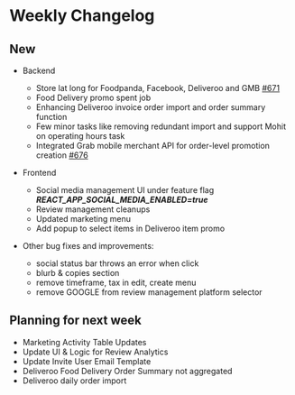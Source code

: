 # Weekly Changelog
## New
- Backend
	- Store lat long for Foodpanda, Facebook, Deliveroo and GMB [#671](https://gitlab.com/momos.sg/momoshub-be/-/merge_requests/671)
	- Food Delivery promo spent job
	- Enhancing Deliveroo invoice order import and order summary function
	- Few minor tasks like removing redundant import and support Mohit on operating hours task
	- Integrated Grab mobile merchant API for order-level promotion creation [#676](https://gitlab.com/momos.sg/momoshub-be/-/merge_requests/676)

- Frontend
	- Social media management UI under feature flag **_REACT\_APP\_SOCIAL\_MEDIA\_ENABLED=true_**
	- Review management cleanups
	- Updated marketing menu
	- Add popup to select items in Deliveroo item promo

- Other bug fixes and improvements: 
    - social status bar throws an error when click
    - blurb & copies section
    - remove timeframe, tax in edit, create menu
    - remove GOOGLE from review management platform selector

## Planning for next week
- Marketing Activity Table Updates
- Update UI & Logic for Review Analytics
- Update Invite User Email Template
- Deliveroo Food Delivery Order Summary not aggregated
- Deliveroo daily order import